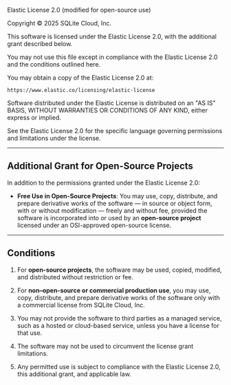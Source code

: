 Elastic License 2.0 (modified for open-source use)

Copyright © 2025 SQLite Cloud, Inc.

This software is licensed under the Elastic License 2.0, with the additional grant described below.

You may not use this file except in compliance with the Elastic License 2.0 and the conditions outlined here.

You may obtain a copy of the Elastic License 2.0 at:

```
https://www.elastic.co/licensing/elastic-license
```

Software distributed under the Elastic License is distributed on an "AS IS" BASIS,
WITHOUT WARRANTIES OR CONDITIONS OF ANY KIND, either express or implied.

See the Elastic License 2.0 for the specific language governing permissions and limitations under the license.

---

## Additional Grant for Open-Source Projects

In addition to the permissions granted under the Elastic License 2.0:

* **Free Use in Open-Source Projects**:
  You may use, copy, distribute, and prepare derivative works of the software — in source or object form, with or without modification — freely and without fee, provided the software is incorporated into or used by an **open-source project** licensed under an OSI-approved open-source license.

---

## Conditions

1. For **open-source projects**, the software may be used, copied, modified, and distributed without restriction or fee.

2. For **non–open-source or commercial production use**, you may use, copy, distribute, and prepare derivative works of the software only with a commercial license from SQLite Cloud, Inc.

3. You may not provide the software to third parties as a managed service, such as a hosted or cloud-based service, unless you have a license for that use.

4. The software may not be used to circumvent the license grant limitations.

5. Any permitted use is subject to compliance with the Elastic License 2.0, this additional grant, and applicable law.
